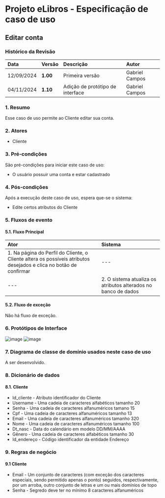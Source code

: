 # Projeto eLibros - Especificação de caso de uso

##  Editar conta

### Histórico da Revisão 
|  Data  | Versão | Descrição | Autor |
|:-------|:-------|:----------|:------|
| 12/09/2024 | **1.00** | Primeira versão  | Gabriel Campos |
| 04/11/2024 | **1.10** | Adição de protótipo de interface  | Gabriel Campos |


### 1. Resumo 
Esse caso de uso permite ao Cliente editar sua conta.

### 2. Atores 
- Cliente

### 3. Pré-condições
São pré-condições para iniciar este caso de uso:
- O usuário possuir uma conta e estar cadastrado
  
### 4. Pós-condições
Após a execução deste caso de uso, espera que-se o sistema:
- Edite certos atributos do Cliente

### 5. Fluxos de evento

#### 5.1. Fluxo Principal 
|  Ator  | Sistema |
|:-------|:------- |
|1. Na página do Perfil do Cliente, o Cliente altera os possíveis atributos desejados e clica no botão de confirmar| --- |
| --- |2. O sistema atualiza os atributos alterados no banco de dados | 


#### 5.2. Fluxo de exceção

Não há fluxo de exceção.

### 6. Protótipos de Interface
![image](https://github.com/user-attachments/assets/7fb923a4-ad62-4c89-b444-45ad57a3f110)
![image](https://github.com/user-attachments/assets/920c7f3b-480c-4e33-ba06-7d9fa0feac93)




### 7. Diagrama de classe de domínio usados neste caso de uso
A ser desenvolvido.

### 8. Dicionário de dados

#### 8.1. Cliente
- Id_cliente - Atributo identificador do Cliente
- Username - Uma cadeia de caracteres alfabéticos tamanho 20
- Senha - Uma cadeia de caracteres alfanuméricos tamano 15
- Cpf - Uma cadeia de caracteres alfanuméricos tamanho 13
- Email - Uma cadeia de caracteres alfanuméricos tamanho 320
- Nome - Uma cadeia de caracteres alfanuméricos tamanho 100
- Dt_nasc - Data do calendário em modelo DD/MM/AAAA
- Gênero - Uma cadeia de caracteres alfabéticos tamanho 30
- Id_endereço - Código identificador da entidade Endereço


### 9. Regras de negócio

#### 9.1 Cliente
- Email - Um conjunto de caracteres (com exceção dos caracteres especiais, sendo permitido apenas o ponto) seguidos, respectivamente, por um arroba, outro conjunto de letras e um ou mais domínios de topo
- Senha - Segredo deve ter no mínimo 8 caracteres alfanuméricos
